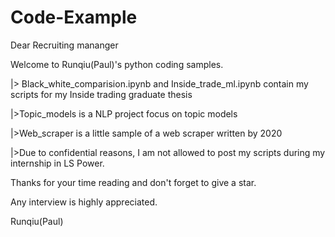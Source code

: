 # Code-Example

Dear Recruiting mananger

Welcome to Runqiu(Paul)'s python coding samples.

|> Black_white_comparision.ipynb and Inside_trade_ml.ipynb contain my scripts for my Inside trading graduate thesis

|>Topic_models is a NLP project focus on topic models

|>Web_scraper is a little sample of a web scraper written by 2020

|>Due to confidential reasons, I am not allowed to post my scripts during my internship in LS Power.

  Thanks for your time reading and don't forget to give a star.

  Any interview is highly appreciated.

Runqiu(Paul)
